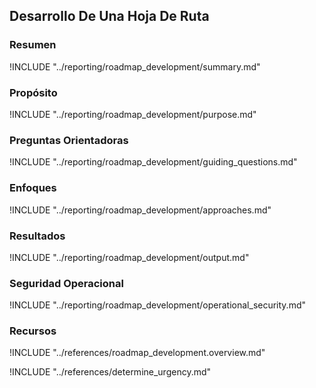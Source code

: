 ## Desarrollo De Una Hoja De Ruta

### Resumen

!INCLUDE "../reporting/roadmap_development/summary.md"

### Propósito

!INCLUDE "../reporting/roadmap_development/purpose.md"

### Preguntas Orientadoras

!INCLUDE "../reporting/roadmap_development/guiding_questions.md"

### Enfoques

!INCLUDE "../reporting/roadmap_development/approaches.md"

### Resultados

!INCLUDE "../reporting/roadmap_development/output.md"

### Seguridad Operacional

!INCLUDE "../reporting/roadmap_development/operational_security.md"

### Recursos

!INCLUDE "../references/roadmap_development.overview.md"

!INCLUDE "../references/determine_urgency.md"
